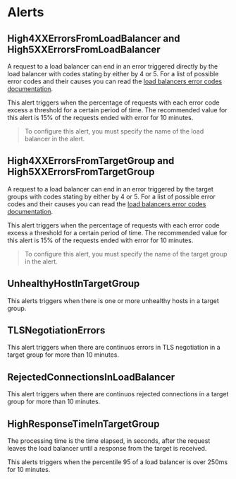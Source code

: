 # Alerts
## High4XXErrorsFromLoadBalancer and High5XXErrorsFromLoadBalancer
A request to a load balancer can end in an error triggered directly by the load balancer with codes stating by either by 4 or 5.
For a list of possible error codes and their causes you can read the [load balancers error codes documentation](https://docs.aws.amazon.com/elasticloadbalancing/atest/application/load-balancer-troubleshooting.html).

This alert triggers when the percentage of requests with each error code excess a threshold for a certain period of time.
The recommended value for this alert is 15% of the requests ended with error for 10 minutes.

> To configure this alert, you must specify the name of the load balancer in the alert.

## High4XXErrorsFromTargetGroup and High5XXErrorsFromTargetGroup
A request to a load balancer can end in an error triggered by the target groups with codes stating by either by 4 or 5.
For a list of possible error codes and their causes you can read the [load balancers error codes documentation](https://docs.aws.amazon.com/elasticloadbalancing/atest/application/load-balancer-troubleshooting.html).

This alert triggers when the percentage of requests with each error code excess a threshold for a certain period of time.
The recommended value for this alert is 15% of the requests ended with error for 10 minutes.

> To configure this alert, you must specify the name of the target group in the alert.

## UnhealthyHostInTargetGroup
This alerts triggers when there is one or more unhealthy hosts in a target group.

## TLSNegotiationErrors
This alert triggers when there are continuos errors in TLS negotiation in a target group for more than 10 minutes.

## RejectedConnectionsInLoadBalancer
This alert triggers when there are continuos rejected connections in a target group for more than 10 minutes.

## HighResponseTimeInTargetGroup
The processing time is the time elapsed, in seconds, after the request leaves the load balancer until a response from the target is received.

This alerts triggers when the percentile 95 of a load balancer is over 250ms for 10 minutes.
